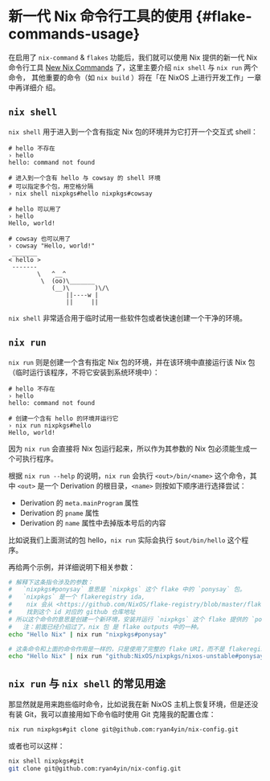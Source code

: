 # 新一代 Nix 命令行工具的使用 {#flake-commands-usage}

在启用了 `nix-command` & `flakes` 功能后，我们就可以使用 Nix 提供的新一代 Nix 命令行工具
[New Nix Commands][New Nix Commands] 了，这里主要介绍 `nix shell` 与 `nix run` 两个命令，
其他重要的命令（如 `nix build` ）将在「在 NixOS 上进行开发工作」一章中再详细介
绍。

## `nix shell`

`nix shell` 用于进入到一个含有指定 Nix 包的环境并为它打开一个交互式 shell：

```shell
# hello 不存在
› hello
hello: command not found

# 进入到一个含有 hello 与 cowsay 的 shell 环境
# 可以指定多个包，用空格分隔
› nix shell nixpkgs#hello nixpkgs#cowsay

# hello 可以用了
› hello
Hello, world!

# cowsay 也可以用了
› cowsay "Hello, world!"
 _______
< hello >
 -------
        \   ^__^
         \  (oo)\_______
            (__)\       )\/\
                ||----w |
                ||     ||
```

`nix shell` 非常适合用于临时试用一些软件包或者快速创建一个干净的环境。

## `nix run`

`nix run`
则是创建一个含有指定 Nix 包的环境，并在该环境中直接运行该 Nix 包（临时运行该程序，不将它安装到系统环境中）：

```shell
# hello 不存在
› hello
hello: command not found

# 创建一个含有 hello 的环境并运行它
› nix run nixpkgs#hello
Hello, world!
```

因为 `nix run` 会直接将 Nix 包运行起来，所以作为其参数的 Nix 包必须能生成一个可执行程序。

根据 `nix run --help` 的说明，`nix run` 会执行 `<out>/bin/<name>` 这个命令，其中 `<out>`
是一个 Derivation 的根目录，`<name>` 则按如下顺序进行选择尝试：

- Derivation 的 `meta.mainProgram` 属性
- Derivation 的 `pname` 属性
- Derivation 的 `name` 属性中去掉版本号后的内容

比如说我们上面测试的包 hello，`nix run` 实际会执行 `$out/bin/hello` 这个程序。

再给两个示例，并详细说明下相关参数：

```bash
# 解释下这条指令涉及的参数：
#   `nixpkgs#ponysay` 意思是 `nixpkgs` 这个 flake 中的 `ponysay` 包。
#   `nixpkgs` 是一个 flakeregistry ida,
#    nix 会从 <https://github.com/NixOS/flake-registry/blob/master/flake-registry.json> 中
#    找到这个 id 对应的 github 仓库地址
# 所以这个命令的意思是创建一个新环境，安装并运行 `nixpkgs` 这个 flake 提供的 `ponysay` 包。
#   注：前面已经介绍过了，nix 包 是 flake outputs 中的一种。
echo "Hello Nix" | nix run "nixpkgs#ponysay"

# 这条命令和上面的命令作用是一样的，只是使用了完整的 flake URI，而不是 flakeregistry id。
echo "Hello Nix" | nix run "github:NixOS/nixpkgs/nixos-unstable#ponysay"
```

## `nix run` 与 `nix shell` 的常见用途

那显然就是用来跑些临时命令，比如说我在新 NixOS 主机上恢复环境，但是还没有装 Git，我可以直接用如下命令临时使用 Git 克隆我的配置仓库：

```bash
nix run nixpkgs#git clone git@github.com:ryan4yin/nix-config.git
```

或者也可以这样：

```bash
nix shell nixpkgs#git
git clone git@github.com:ryan4yin/nix-config.git
```

[New Nix Commands]: https://nixos.org/manual/nix/stable/command-ref/new-cli/nix.html
